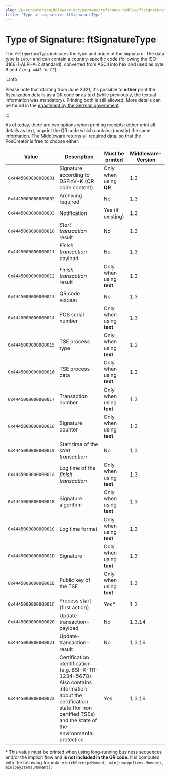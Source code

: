 ```yaml
---
slug: /poscreators/middleware-doc/germany/reference-tables/ftsignaturetype
title: 'Type of signature: ftSignatureType'
---
```


# Type of Signature: ftSignatureType
The `ftSignatureType` indicates the type and origin of the signature. The data type is `Int64` and can contain a country-specific code (following the ISO-3166-1-ALPHA-2 standard), converted from ASCII into hex and used as byte 8 and 7 (e.g. `4445` for `DE`).

:::info

Please note that starting from June 2021, it's possible to **either** print the fiscalization details as a QR code **or** as text (while previously, the textual information was mandatory). Printing both is still allowed. More details can be found in the [enactment by the German government](https://dserver.bundestag.de/btd/19/290/1929085.pdf). 

:::

As of today, there are two options when printing receipts: either print all details as text, or print the QR code which contains (mostly) the same information. The Middleware returns all required data, so that the PosCreator is free to choose either. 

| **Value**            | **Description**          | **Must be printed** | **Middleware-Version** |
|----------------------|--------------------------|---------------------|------------------------|
| `0x4445000000000001` | Signature according to DSFinV-K (QR code content) | Only when using **QR** | 1.3                 |
| `0x4445000000000002` | Archiving required | No  | 1.3                |
| `0x4445000000000003` | Notification | Yes (if existing) | 1.3                 |
| `0x4445000000000010` | _Start transaction_ result | No | 1.3                 |
| `0x4445000000000011` | _Finish transaction_ payload |  No | 1.3                 |
| `0x4445000000000012` | _Finish transaction_ result |  Only when using **text** | 1.3                 |
| `0x4445000000000013` | QR code version | No | 1.3                 |
| `0x4445000000000014` | POS serial number | Only when using **text** | 1.3                 |
| `0x4445000000000015` | TSE process type | Only when using **text** | 1.3                 |
| `0x4445000000000016` | TSE process data | Only when using **text** | 1.3                 |
| `0x4445000000000017` | Transaction number | Only when using **text** | 1.3                 |
| `0x4445000000000018` | Signature counter | Only when using **text** | 1.3                 |
| `0x4445000000000019` | Start time of the _start transaction_ | No | 1.3                 |
| `0x444500000000001A` | Log time of the _finish transaction_ | Only when using **text** | 1.3                 |
| `0x444500000000001B` | Signature algorithm | Only when using **text** | 1.3                 |
| `0x444500000000001C` | Log time format | Only when using **text** | 1.3                 |
| `0x444500000000001D` | Signature | Only when using **text** | 1.3                 |
| `0x444500000000001E` | Public key of the TSE |  Only when using **text** | 1.3                 |
| `0x444500000000001F` | Process start (first action) | Yes*  | 1.3                 |
| `0x4445000000000020` | Update-transaction-payload |  No  | 1.3.14                 |
| `0x4445000000000021` | Update-transaction-result |  No  | 1.3.16                 |
| `0x4445000000000022` | Certification identification (e.g. BSI-K-TR-1234-5678). Also contains information about the certification state (for non certified TSEs) and the state of the environmental protection. |  Yes  | 1.3.16                 |

\* This value must be printed when using long-running business sequences and/or the implicit flow and **is not included in the QR code**. It is computed with the following formula: `min(cbReceiptMoment, min(chargeItems.Moment), min(payItems.Moment))`


